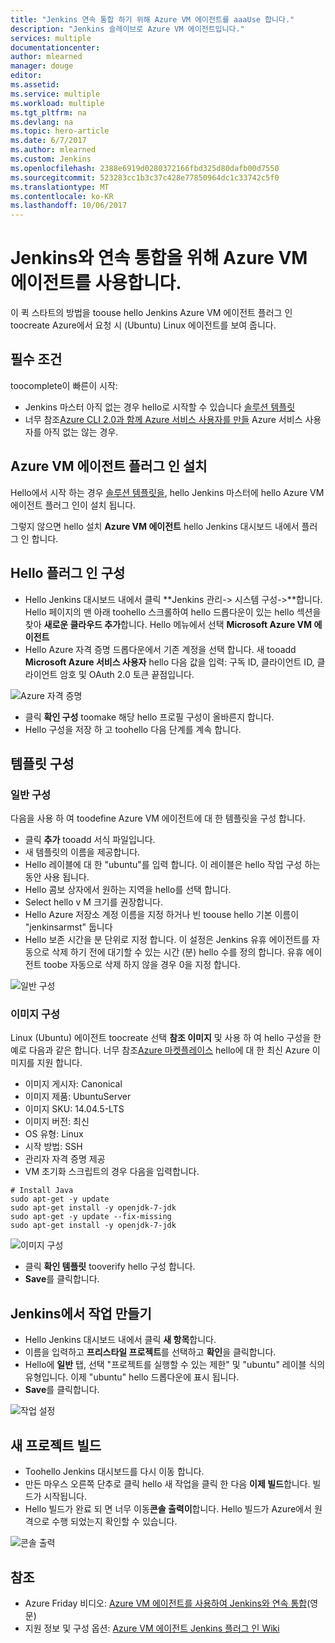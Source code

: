 ```yaml
---
title: "Jenkins 연속 통합 하기 위해 Azure VM 에이전트를 aaaUse 합니다."
description: "Jenkins 슬레이브로 Azure VM 에이전트입니다."
services: multiple
documentationcenter: 
author: mlearned
manager: douge
editor: 
ms.assetid: 
ms.service: multiple
ms.workload: multiple
ms.tgt_pltfrm: na
ms.devlang: na
ms.topic: hero-article
ms.date: 6/7/2017
ms.author: mlearned
ms.custom: Jenkins
ms.openlocfilehash: 2388e6919d0280372166fbd325d80dafb00d7550
ms.sourcegitcommit: 523283cc1b3c37c428e77850964dc1c33742c5f0
ms.translationtype: MT
ms.contentlocale: ko-KR
ms.lasthandoff: 10/06/2017
---
```

# <a name="use-azure-vm-agents-for-continuous-integration-with-jenkins"></a>Jenkins와 연속 통합을 위해 Azure VM 에이전트를 사용합니다.

이 퀵 스타트의 방법을 toouse hello Jenkins Azure VM 에이전트 플러그 인 toocreate Azure에서 요청 시 (Ubuntu) Linux 에이전트를 보여 줍니다.

## <a name="prerequisites"></a>필수 조건

toocomplete이 빠른이 시작:

* Jenkins 마스터 아직 없는 경우 hello로 시작할 수 있습니다 [솔루션 템플릿](install-jenkins-solution-template.md) 
* 너무 참조[Azure CLI 2.0과 함께 Azure 서비스 사용자를 만들](https://docs.microsoft.com/en-us/cli/azure/create-an-azure-service-principal-azure-cli?toc=%2fazure%2fazure-resource-manager%2ftoc.json) Azure 서비스 사용자를 아직 없는 않는 경우.

## <a name="install-azure-vm-agents-plugin"></a>Azure VM 에이전트 플러그 인 설치

Hello에서 시작 하는 경우 [솔루션 템플릿을](install-jenkins-solution-template.md), hello Jenkins 마스터에 hello Azure VM 에이전트 플러그 인이 설치 됩니다.

그렇지 않으면 hello 설치 **Azure VM 에이전트** hello Jenkins 대시보드 내에서 플러그 인 합니다.

## <a name="configure-hello-plugin"></a>Hello 플러그 인 구성

* Hello Jenkins 대시보드 내에서 클릭 **Jenkins 관리-> 시스템 구성->**합니다. Hello 페이지의 맨 아래 toohello 스크롤하여 hello 드롭다운이 있는 hello 섹션을 찾아 **새로운 클라우드 추가**합니다. Hello 메뉴에서 선택 **Microsoft Azure VM 에이전트**
* Hello Azure 자격 증명 드롭다운에서 기존 계정을 선택 합니다.  새 tooadd **Microsoft Azure 서비스 사용자** hello 다음 값을 입력: 구독 ID, 클라이언트 ID, 클라이언트 암호 및 OAuth 2.0 토큰 끝점입니다.

![Azure 자격 증명](./media/jenkins-azure-vm-agents/service-principal.png)

* 클릭 **확인 구성** toomake 해당 hello 프로필 구성이 올바른지 합니다.
* Hello 구성을 저장 하 고 toohello 다음 단계를 계속 합니다.

## <a name="template-configuration"></a>템플릿 구성

### <a name="general-configuration"></a>일반 구성
다음을 사용 하 여 toodefine Azure VM 에이전트에 대 한 템플릿을 구성 합니다. 

* 클릭 **추가** tooadd 서식 파일입니다. 
* 새 템플릿의 이름을 제공합니다. 
* Hello 레이블에 대 한 "ubuntu"를 입력 합니다. 이 레이블은 hello 작업 구성 하는 동안 사용 됩니다.
* Hello 콤보 상자에서 원하는 지역을 hello를 선택 합니다.
* Select hello v M 크기를 권장합니다.
* Hello Azure 저장소 계정 이름을 지정 하거나 빈 toouse hello 기본 이름이 "jenkinsarmst" 둡니다
* Hello 보존 시간을 분 단위로 지정 합니다. 이 설정은 Jenkins 유휴 에이전트를 자동으로 삭제 하기 전에 대기할 수 있는 시간 (분) hello 수를 정의 합니다. 유휴 에이전트 toobe 자동으로 삭제 하지 않을 경우 0을 지정 합니다.

![일반 구성](./media/jenkins-azure-vm-agents/general-config.png)

### <a name="image-configuration"></a>이미지 구성

Linux (Ubuntu) 에이전트 toocreate 선택 **참조 이미지** 및 사용 하 여 hello 구성을 한 예로 다음과 같은 합니다. 너무 참조[Azure 마켓플레이스](https://azuremarketplace.microsoft.com/en-us/marketplace/apps/category/compute?subcategories=virtual-machine-images&page=1) hello에 대 한 최신 Azure 이미지를 지원 합니다.

* 이미지 게시자: Canonical
* 이미지 제품: UbuntuServer
* 이미지 SKU: 14.04.5-LTS
* 이미지 버전: 최신
* OS 유형: Linux
* 시작 방법: SSH
* 관리자 자격 증명 제공
* VM 초기화 스크립트의 경우 다음을 입력합니다.
```
# Install Java
sudo apt-get -y update
sudo apt-get install -y openjdk-7-jdk
sudo apt-get -y update --fix-missing
sudo apt-get install -y openjdk-7-jdk
```
![이미지 구성](./media/jenkins-azure-vm-agents/image-config.png)

* 클릭 **확인 템플릿** tooverify hello 구성 합니다.
* **Save**를 클릭합니다.

## <a name="create-a-job-in-jenkins"></a>Jenkins에서 작업 만들기

* Hello Jenkins 대시보드 내에서 클릭 **새 항목**합니다. 
* 이름을 입력하고 **프리스타일 프로젝트**를 선택하고 **확인**을 클릭합니다.
* Hello에 **일반** 탭, 선택 "프로젝트를 실행할 수 있는 제한" 및 "ubuntu" 레이블 식의 유형입니다. 이제 "ubuntu" hello 드롭다운에 표시 됩니다.
* **Save**를 클릭합니다.

![작업 설정](./media/jenkins-azure-vm-agents/job-config.png)

## <a name="build-your-new-project"></a>새 프로젝트 빌드

* Toohello Jenkins 대시보드를 다시 이동 합니다.
* 만든 마우스 오른쪽 단추로 클릭 hello 새 작업을 클릭 한 다음 **이제 빌드**합니다. 빌드가 시작됩니다. 
* Hello 빌드가 완료 되 면 너무 이동**콘솔 출력이**합니다. Hello 빌드가 Azure에서 원격으로 수행 되었는지 확인할 수 있습니다.

![콘솔 출력](./media/jenkins-azure-vm-agents/console-output.png)

## <a name="reference"></a>참조

* Azure Friday 비디오: [Azure VM 에이전트를 사용하여 Jenkins와 연속 통합](https://channel9.msdn.com/Shows/Azure-Friday/Continuous-Integration-with-Jenkins-Using-Azure-VM-Agents)(영문)
* 지원 정보 및 구성 옵션: [Azure VM 에이전트 Jenkins 플러그 인 Wiki](https://wiki.jenkins-ci.org/display/JENKINS/Azure+VM+Agents+Plugin) 

